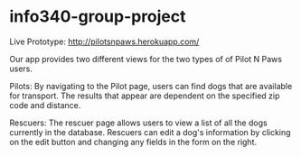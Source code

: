 # info340-group-project

Live Prototype: 
http://pilotsnpaws.herokuapp.com/

Our app provides two different views for the two types of of Pilot N Paws users.

Pilots:
By navigating to the Pilot page, users can find dogs that are available for transport.
The results that appear are dependent on the specified zip code and distance.

Rescuers:
The rescuer page allows users to view a list of all the dogs currently in the database.
Rescuers can edit a dog's information by clicking on the edit button and changing any fields in the form on the right.
